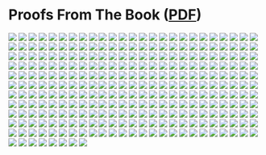# Proofs From The Book ([PDF](/Proofs_from_THE_BOOK.pdf))

![](/img/proofs-from-the-book-001.jpg)
![](/img/proofs-from-the-book-002.jpg)
![](/img/proofs-from-the-book-003.jpg)
![](/img/proofs-from-the-book-004.jpg)
![](/img/proofs-from-the-book-005.jpg)
![](/img/proofs-from-the-book-006.jpg)
![](/img/proofs-from-the-book-007.jpg)
![](/img/proofs-from-the-book-008.jpg)
![](/img/proofs-from-the-book-009.jpg)
![](/img/proofs-from-the-book-010.jpg)
![](/img/proofs-from-the-book-011.jpg)
![](/img/proofs-from-the-book-012.jpg)
![](/img/proofs-from-the-book-013.jpg)
![](/img/proofs-from-the-book-014.jpg)
![](/img/proofs-from-the-book-015.jpg)
![](/img/proofs-from-the-book-016.jpg)
![](/img/proofs-from-the-book-017.jpg)
![](/img/proofs-from-the-book-018.jpg)
![](/img/proofs-from-the-book-019.jpg)
![](/img/proofs-from-the-book-020.jpg)
![](/img/proofs-from-the-book-021.jpg)
![](/img/proofs-from-the-book-022.jpg)
![](/img/proofs-from-the-book-023.jpg)
![](/img/proofs-from-the-book-024.jpg)
![](/img/proofs-from-the-book-025.jpg)
![](/img/proofs-from-the-book-026.jpg)
![](/img/proofs-from-the-book-027.jpg)
![](/img/proofs-from-the-book-028.jpg)
![](/img/proofs-from-the-book-029.jpg)
![](/img/proofs-from-the-book-030.jpg)
![](/img/proofs-from-the-book-031.jpg)
![](/img/proofs-from-the-book-032.jpg)
![](/img/proofs-from-the-book-033.jpg)
![](/img/proofs-from-the-book-034.jpg)
![](/img/proofs-from-the-book-035.jpg)
![](/img/proofs-from-the-book-036.jpg)
![](/img/proofs-from-the-book-037.jpg)
![](/img/proofs-from-the-book-038.jpg)
![](/img/proofs-from-the-book-039.jpg)
![](/img/proofs-from-the-book-040.jpg)
![](/img/proofs-from-the-book-041.jpg)
![](/img/proofs-from-the-book-042.jpg)
![](/img/proofs-from-the-book-043.jpg)
![](/img/proofs-from-the-book-044.jpg)
![](/img/proofs-from-the-book-045.jpg)
![](/img/proofs-from-the-book-046.jpg)
![](/img/proofs-from-the-book-047.jpg)
![](/img/proofs-from-the-book-048.jpg)
![](/img/proofs-from-the-book-049.jpg)
![](/img/proofs-from-the-book-050.jpg)
![](/img/proofs-from-the-book-051.jpg)
![](/img/proofs-from-the-book-052.jpg)
![](/img/proofs-from-the-book-053.jpg)
![](/img/proofs-from-the-book-054.jpg)
![](/img/proofs-from-the-book-055.jpg)
![](/img/proofs-from-the-book-056.jpg)
![](/img/proofs-from-the-book-057.jpg)
![](/img/proofs-from-the-book-058.jpg)
![](/img/proofs-from-the-book-059.jpg)
![](/img/proofs-from-the-book-060.jpg)
![](/img/proofs-from-the-book-061.jpg)
![](/img/proofs-from-the-book-062.jpg)
![](/img/proofs-from-the-book-063.jpg)
![](/img/proofs-from-the-book-064.jpg)
![](/img/proofs-from-the-book-065.jpg)
![](/img/proofs-from-the-book-066.jpg)
![](/img/proofs-from-the-book-067.jpg)
![](/img/proofs-from-the-book-068.jpg)
![](/img/proofs-from-the-book-069.jpg)
![](/img/proofs-from-the-book-070.jpg)
![](/img/proofs-from-the-book-071.jpg)
![](/img/proofs-from-the-book-072.jpg)
![](/img/proofs-from-the-book-073.jpg)
![](/img/proofs-from-the-book-074.jpg)
![](/img/proofs-from-the-book-075.jpg)
![](/img/proofs-from-the-book-076.jpg)
![](/img/proofs-from-the-book-077.jpg)
![](/img/proofs-from-the-book-078.jpg)
![](/img/proofs-from-the-book-079.jpg)
![](/img/proofs-from-the-book-080.jpg)
![](/img/proofs-from-the-book-081.jpg)
![](/img/proofs-from-the-book-082.jpg)
![](/img/proofs-from-the-book-083.jpg)
![](/img/proofs-from-the-book-084.jpg)
![](/img/proofs-from-the-book-085.jpg)
![](/img/proofs-from-the-book-086.jpg)
![](/img/proofs-from-the-book-087.jpg)
![](/img/proofs-from-the-book-088.jpg)
![](/img/proofs-from-the-book-089.jpg)
![](/img/proofs-from-the-book-090.jpg)
![](/img/proofs-from-the-book-091.jpg)
![](/img/proofs-from-the-book-092.jpg)
![](/img/proofs-from-the-book-093.jpg)
![](/img/proofs-from-the-book-094.jpg)
![](/img/proofs-from-the-book-095.jpg)
![](/img/proofs-from-the-book-096.jpg)
![](/img/proofs-from-the-book-097.jpg)
![](/img/proofs-from-the-book-098.jpg)
![](/img/proofs-from-the-book-099.jpg)
![](/img/proofs-from-the-book-100.jpg)
![](/img/proofs-from-the-book-101.jpg)
![](/img/proofs-from-the-book-102.jpg)
![](/img/proofs-from-the-book-103.jpg)
![](/img/proofs-from-the-book-104.jpg)
![](/img/proofs-from-the-book-105.jpg)
![](/img/proofs-from-the-book-106.jpg)
![](/img/proofs-from-the-book-107.jpg)
![](/img/proofs-from-the-book-108.jpg)
![](/img/proofs-from-the-book-109.jpg)
![](/img/proofs-from-the-book-110.jpg)
![](/img/proofs-from-the-book-111.jpg)
![](/img/proofs-from-the-book-112.jpg)
![](/img/proofs-from-the-book-113.jpg)
![](/img/proofs-from-the-book-114.jpg)
![](/img/proofs-from-the-book-115.jpg)
![](/img/proofs-from-the-book-116.jpg)
![](/img/proofs-from-the-book-117.jpg)
![](/img/proofs-from-the-book-118.jpg)
![](/img/proofs-from-the-book-119.jpg)
![](/img/proofs-from-the-book-120.jpg)
![](/img/proofs-from-the-book-121.jpg)
![](/img/proofs-from-the-book-122.jpg)
![](/img/proofs-from-the-book-123.jpg)
![](/img/proofs-from-the-book-124.jpg)
![](/img/proofs-from-the-book-125.jpg)
![](/img/proofs-from-the-book-126.jpg)
![](/img/proofs-from-the-book-127.jpg)
![](/img/proofs-from-the-book-128.jpg)
![](/img/proofs-from-the-book-129.jpg)
![](/img/proofs-from-the-book-130.jpg)
![](/img/proofs-from-the-book-131.jpg)
![](/img/proofs-from-the-book-132.jpg)
![](/img/proofs-from-the-book-133.jpg)
![](/img/proofs-from-the-book-134.jpg)
![](/img/proofs-from-the-book-135.jpg)
![](/img/proofs-from-the-book-136.jpg)
![](/img/proofs-from-the-book-137.jpg)
![](/img/proofs-from-the-book-138.jpg)
![](/img/proofs-from-the-book-139.jpg)
![](/img/proofs-from-the-book-140.jpg)
![](/img/proofs-from-the-book-141.jpg)
![](/img/proofs-from-the-book-142.jpg)
![](/img/proofs-from-the-book-143.jpg)
![](/img/proofs-from-the-book-144.jpg)
![](/img/proofs-from-the-book-145.jpg)
![](/img/proofs-from-the-book-146.jpg)
![](/img/proofs-from-the-book-147.jpg)
![](/img/proofs-from-the-book-148.jpg)
![](/img/proofs-from-the-book-149.jpg)
![](/img/proofs-from-the-book-150.jpg)
![](/img/proofs-from-the-book-151.jpg)
![](/img/proofs-from-the-book-152.jpg)
![](/img/proofs-from-the-book-153.jpg)
![](/img/proofs-from-the-book-154.jpg)
![](/img/proofs-from-the-book-155.jpg)
![](/img/proofs-from-the-book-156.jpg)
![](/img/proofs-from-the-book-157.jpg)
![](/img/proofs-from-the-book-158.jpg)
![](/img/proofs-from-the-book-159.jpg)
![](/img/proofs-from-the-book-160.jpg)
![](/img/proofs-from-the-book-161.jpg)
![](/img/proofs-from-the-book-162.jpg)
![](/img/proofs-from-the-book-163.jpg)
![](/img/proofs-from-the-book-164.jpg)
![](/img/proofs-from-the-book-165.jpg)
![](/img/proofs-from-the-book-166.jpg)
![](/img/proofs-from-the-book-167.jpg)
![](/img/proofs-from-the-book-168.jpg)
![](/img/proofs-from-the-book-169.jpg)
![](/img/proofs-from-the-book-170.jpg)
![](/img/proofs-from-the-book-171.jpg)
![](/img/proofs-from-the-book-172.jpg)
![](/img/proofs-from-the-book-173.jpg)
![](/img/proofs-from-the-book-174.jpg)
![](/img/proofs-from-the-book-175.jpg)
![](/img/proofs-from-the-book-176.jpg)
![](/img/proofs-from-the-book-177.jpg)
![](/img/proofs-from-the-book-178.jpg)
![](/img/proofs-from-the-book-179.jpg)
![](/img/proofs-from-the-book-180.jpg)
![](/img/proofs-from-the-book-181.jpg)
![](/img/proofs-from-the-book-182.jpg)
![](/img/proofs-from-the-book-183.jpg)
![](/img/proofs-from-the-book-184.jpg)
![](/img/proofs-from-the-book-185.jpg)
![](/img/proofs-from-the-book-186.jpg)
![](/img/proofs-from-the-book-187.jpg)
![](/img/proofs-from-the-book-188.jpg)
![](/img/proofs-from-the-book-189.jpg)
![](/img/proofs-from-the-book-190.jpg)
![](/img/proofs-from-the-book-191.jpg)
![](/img/proofs-from-the-book-192.jpg)
![](/img/proofs-from-the-book-193.jpg)
![](/img/proofs-from-the-book-194.jpg)
![](/img/proofs-from-the-book-195.jpg)
![](/img/proofs-from-the-book-196.jpg)
![](/img/proofs-from-the-book-197.jpg)
![](/img/proofs-from-the-book-198.jpg)
![](/img/proofs-from-the-book-199.jpg)
![](/img/proofs-from-the-book-200.jpg)
![](/img/proofs-from-the-book-201.jpg)
![](/img/proofs-from-the-book-202.jpg)
![](/img/proofs-from-the-book-203.jpg)
![](/img/proofs-from-the-book-204.jpg)
![](/img/proofs-from-the-book-205.jpg)
![](/img/proofs-from-the-book-206.jpg)
![](/img/proofs-from-the-book-207.jpg)
![](/img/proofs-from-the-book-208.jpg)
![](/img/proofs-from-the-book-209.jpg)
![](/img/proofs-from-the-book-210.jpg)
![](/img/proofs-from-the-book-211.jpg)
![](/img/proofs-from-the-book-212.jpg)
![](/img/proofs-from-the-book-213.jpg)
![](/img/proofs-from-the-book-214.jpg)
![](/img/proofs-from-the-book-215.jpg)
![](/img/proofs-from-the-book-216.jpg)
![](/img/proofs-from-the-book-217.jpg)
![](/img/proofs-from-the-book-218.jpg)
![](/img/proofs-from-the-book-219.jpg)
![](/img/proofs-from-the-book-220.jpg)
![](/img/proofs-from-the-book-221.jpg)
![](/img/proofs-from-the-book-222.jpg)
![](/img/proofs-from-the-book-223.jpg)
![](/img/proofs-from-the-book-224.jpg)
![](/img/proofs-from-the-book-225.jpg)
![](/img/proofs-from-the-book-226.jpg)
![](/img/proofs-from-the-book-227.jpg)
![](/img/proofs-from-the-book-228.jpg)
![](/img/proofs-from-the-book-229.jpg)
![](/img/proofs-from-the-book-230.jpg)
![](/img/proofs-from-the-book-231.jpg)
![](/img/proofs-from-the-book-232.jpg)
![](/img/proofs-from-the-book-233.jpg)
![](/img/proofs-from-the-book-234.jpg)
![](/img/proofs-from-the-book-235.jpg)
![](/img/proofs-from-the-book-236.jpg)
![](/img/proofs-from-the-book-237.jpg)
![](/img/proofs-from-the-book-238.jpg)
![](/img/proofs-from-the-book-239.jpg)
![](/img/proofs-from-the-book-240.jpg)
![](/img/proofs-from-the-book-241.jpg)
![](/img/proofs-from-the-book-242.jpg)
![](/img/proofs-from-the-book-243.jpg)
![](/img/proofs-from-the-book-244.jpg)
![](/img/proofs-from-the-book-245.jpg)
![](/img/proofs-from-the-book-246.jpg)
![](/img/proofs-from-the-book-247.jpg)
![](/img/proofs-from-the-book-248.jpg)
![](/img/proofs-from-the-book-249.jpg)
![](/img/proofs-from-the-book-250.jpg)
![](/img/proofs-from-the-book-251.jpg)
![](/img/proofs-from-the-book-252.jpg)
![](/img/proofs-from-the-book-253.jpg)
![](/img/proofs-from-the-book-254.jpg)
![](/img/proofs-from-the-book-255.jpg)
![](/img/proofs-from-the-book-256.jpg)
![](/img/proofs-from-the-book-257.jpg)
![](/img/proofs-from-the-book-258.jpg)
![](/img/proofs-from-the-book-259.jpg)
![](/img/proofs-from-the-book-260.jpg)
![](/img/proofs-from-the-book-261.jpg)
![](/img/proofs-from-the-book-262.jpg)
![](/img/proofs-from-the-book-263.jpg)
![](/img/proofs-from-the-book-264.jpg)
![](/img/proofs-from-the-book-265.jpg)
![](/img/proofs-from-the-book-266.jpg)
![](/img/proofs-from-the-book-267.jpg)
![](/img/proofs-from-the-book-268.jpg)
![](/img/proofs-from-the-book-269.jpg)
![](/img/proofs-from-the-book-270.jpg)
![](/img/proofs-from-the-book-271.jpg)
![](/img/proofs-from-the-book-272.jpg)
![](/img/proofs-from-the-book-273.jpg)
![](/img/proofs-from-the-book-274.jpg)
![](/img/proofs-from-the-book-275.jpg)
![](/img/proofs-from-the-book-276.jpg)
![](/img/proofs-from-the-book-277.jpg)
![](/img/proofs-from-the-book-278.jpg)
![](/img/proofs-from-the-book-279.jpg)
![](/img/proofs-from-the-book-280.jpg)
![](/img/proofs-from-the-book-281.jpg)
![](/img/proofs-from-the-book-282.jpg)
![](/img/proofs-from-the-book-283.jpg)
